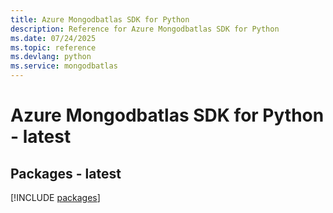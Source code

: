 ```yaml
---
title: Azure Mongodbatlas SDK for Python
description: Reference for Azure Mongodbatlas SDK for Python
ms.date: 07/24/2025
ms.topic: reference
ms.devlang: python
ms.service: mongodbatlas
---
```

# Azure Mongodbatlas SDK for Python - latest
## Packages - latest
[!INCLUDE [packages](mongodbatlas-index.md)]